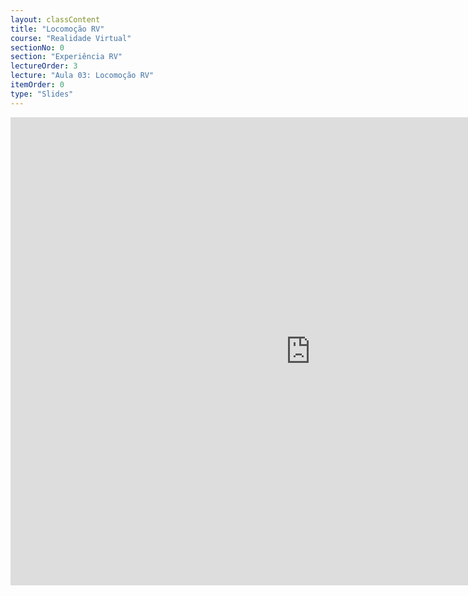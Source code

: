 ```yaml
---
layout: classContent
title: "Locomoção RV"
course: "Realidade Virtual"
sectionNo: 0
section: "Experiência RV"
lectureOrder: 3
lecture: "Aula 03: Locomoção RV"
itemOrder: 0
type: "Slides"
---
```


<iframe src="https://docs.google.com/presentation/d/e/2PACX-1vT6r3uSwQfT4-Nc3GF02g1waVCDHsJvrj39CGsYN2W-k1N6QYI9x1KTYuyjg2b3pt2gVVWsXM6rsjdd/embed?start=false&loop=false&delayms=3000" frameborder="0" width="960" height="749" allowfullscreen="true" mozallowfullscreen="true" webkitallowfullscreen="true"></iframe>